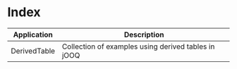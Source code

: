 # Index

| Application     | Description
| ----------------|-----------------------------------------------------|
| DerivedTable    | Collection of examples using derived tables in jOOQ |